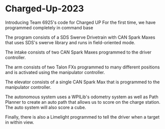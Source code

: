 # Charged-Up-2023
Introducing Team 6925's code for Charged UP
For the first time, we have programmed completely in command base

The program consists of a SDS Swerve Drivetrain with CAN Spark Maxes that uses SDS's swerve library and runs in field-oriented mode.

The intake consists of two CAN Spark Maxes programmed to the driver controller.

The arm consists of two Talon FXs programmed to many different positions and is activated using the manipulator controller.

The elevator consists of a single CAN Spark Max that is programmed to the manipulator controller.

The autonomous system uses a WPILib's odometry system as well as Path Planner to create an auto path that allows us to score on the charge station. The auto system will also score a cube.

Finally, there is also a Limelight programmed to tell the driver when a target in within view.
